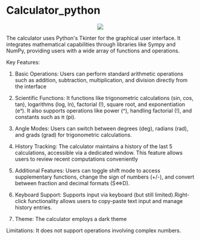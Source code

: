 # Calculator_python

<p align="center">
  <img src="https://github.com/user-attachments/assets/raw/main/bf3858d4-a569-44a5-bebe-3a623c3716fa.gif" />
</p>

The calculator uses Python's Tkinter for the graphical user interface. It integrates mathematical capabilities through libraries like Sympy and NumPy, providing users with a wide array of functions and operations.


Key Features:

1. Basic Operations: Users can perform standard arithmetic operations such as addition, subtraction, multiplication, and division directly from the interface

2. Scientific Functions: It functions like trigonometric calculations (sin, cos, tan), logarithms (log, ln), factorial (!), square root, and exponentiation (eˣ). It also supports operations like power (^), handling factorial (!), and constants such as π (pi).

3. Angle Modes: Users can switch between degrees (deg), radians (rad), and grads (grad) for trigonometric calculations.

4. History Tracking: The calculator maintains a history of the last 5 calculations, accessible via a dedicated window. This feature allows users to review recent computations conveniently

5. Additional Features: Users can toggle shift mode to access supplementary functions, change the sign of numbers (+/-), and convert between fraction and decimal formats (S⇔D).

6. Keyboard Support: Supports input via keyboard (but still limited).Right-click functionality allows users to copy-paste text input and manage history entries.

7. Theme: The calculator employs a dark theme

Limitations: It does not support operations involving complex numbers.
